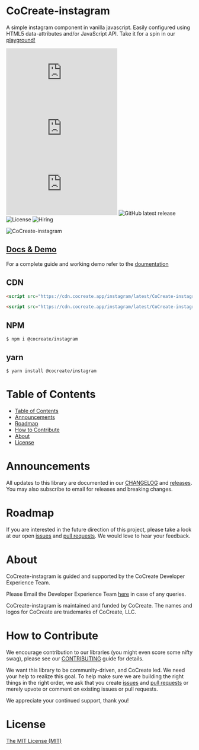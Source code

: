 # CoCreate-instagram

A simple instagram component in vanilla javascript. Easily configured using HTML5 data-attributes and/or JavaScript API. Take it for a spin in our [playground!](https://cocreate.app/docs/instagram)

![minified](https://img.badgesize.io/https://cdn.cocreate.app/instagram/latest/CoCreate-instagram.min.js?style=flat-square&label=minified&color=orange)
![gzip](https://img.badgesize.io/https://cdn.cocreate.app/instagram/latest/CoCreate-instagram.min.js?compression=gzip&style=flat-square&label=gzip&color=yellow)
![brotli](https://img.badgesize.io/https://cdn.cocreate.app/instagram/latest/CoCreate-instagram.min.js?compression=brotli&style=flat-square&label=brotli)
![GitHub latest release](https://img.shields.io/github/v/release/CoCreate-app/CoCreate-instagram?style=flat-square)
![License](https://img.shields.io/github/license/CoCreate-app/CoCreate-instagram?style=flat-square)
![Hiring](https://img.shields.io/static/v1?style=flat-square&label=&message=Hiring&color=blueviolet)

![CoCreate-instagram](https://cdn.cocreate.app/docs/CoCreate-instagram.gif)

## [Docs & Demo](https://cocreate.app/docs/instagram)

For a complete guide and working demo refer to the [doumentation](https://cocreate.app/docs/instagram)

## CDN

```html
<script src="https://cdn.cocreate.app/instagram/latest/CoCreate-instagram.min.js"></script>
```

```html
<script src="https://cdn.cocreate.app/instagram/latest/CoCreate-instagram.min.css"></script>
```

## NPM

```shell
$ npm i @cocreate/instagram
```

## yarn

```shell
$ yarn install @cocreate/instagram
```

# Table of Contents

- [Table of Contents](#table-of-contents)
- [Announcements](#announcements)
- [Roadmap](#roadmap)
- [How to Contribute](#how-to-contribute)
- [About](#about)
- [License](#license)

<a name="announcements"></a>

# Announcements

All updates to this library are documented in our [CHANGELOG](https://github.com/CoCreate-app/CoCreate-instagram/blob/master/CHANGELOG.md) and [releases](https://github.com/CoCreate-app/CoCreate-instagram/releases). You may also subscribe to email for releases and breaking changes.

<a name="roadmap"></a>

# Roadmap

If you are interested in the future direction of this project, please take a look at our open [issues](https://github.com/CoCreate-app/CoCreate-instagram/issues) and [pull requests](https://github.com/CoCreate-app/CoCreate-instagram/pulls). We would love to hear your feedback.

<a name="about"></a>

# About

CoCreate-instagram is guided and supported by the CoCreate Developer Experience Team.

Please Email the Developer Experience Team [here](mailto:develop@cocreate.app) in case of any queries.

CoCreate-instagram is maintained and funded by CoCreate. The names and logos for CoCreate are trademarks of CoCreate, LLC.

<a name="contribute"></a>

# How to Contribute

We encourage contribution to our libraries (you might even score some nifty swag), please see our [CONTRIBUTING](https://github.com/CoCreate-app/CoCreate-instagram/blob/master/CONTRIBUTING.md) guide for details.

We want this library to be community-driven, and CoCreate led. We need your help to realize this goal. To help make sure we are building the right things in the right order, we ask that you create [issues](https://github.com/CoCreate-app/CoCreate-instagram/issues) and [pull requests](https://github.com/CoCreate-app/CoCreate-instagram/pulls) or merely upvote or comment on existing issues or pull requests.

We appreciate your continued support, thank you!

# License

[The MIT License (MIT)](https://github.com/CoCreate-app/CoCreate-instagram/blob/master/LICENSE)
